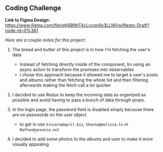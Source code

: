 ## Coding Challenge 

**Link to Figma Design:** https://www.figma.com/file/qK6BNhT4cLccpn9x3LLMVw/Nesto-Draft?node-id=0%3A1

*Here are a couple notes for this project:*

1. The bread and butter of this project is in how I'm fetching the user's data
    -   Instead of fetching directly inside of the component, Im using an async action to transform the promises into observables
    -   I chose this approach because it allowed me to target a user's posts and albums rather than fetching the whole list and then filtering afterwards making the    fetch call a lot quicker

2. I decided to use Redux to keep the incoming data as organized as possible and avoid having to pass a bunch of data through props.

3. In the login page, the password field is disabled simply because there are no passwords on the user object
    - to get in use `Sincere@april.biz`, `Shanna@melissa.tv` or `Nathan@yesenia.net`

4. I decided to add some photos to the albums and user to make it more visually appealing

